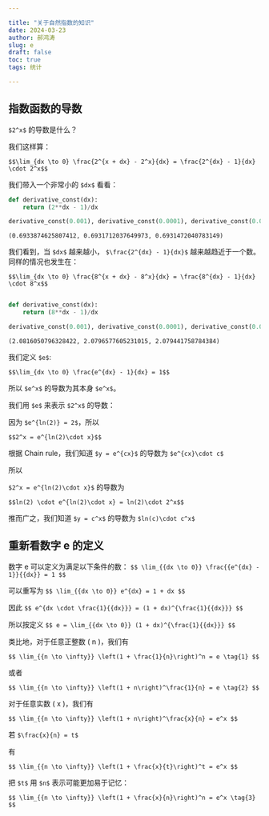 ```yaml
---

title: "关于自然指数的知识"
date: 2024-03-23
author: 郝鸿涛
slug: e
draft: false
toc: true
tags: 统计

---
```



## 指数函数的导数 

`$2^x$` 的导数是什么？

我们这样算：

`$$\lim_{dx \to 0} \frac{2^{x + dx} - 2^x}{dx} = \frac{2^{dx} - 1}{dx} \cdot 2^x$$`

我们带入一个非常小的 `$dx$` 看看：


```python
def derivative_const(dx):
    return (2**dx - 1)/dx 

derivative_const(0.001), derivative_const(0.0001), derivative_const(0.0000001)
```




    (0.6933874625807412, 0.6931712037649973, 0.6931472040783149)



我们看到，当 `$dx$` 越来越小， `$\frac{2^{dx} - 1}{dx}$` 越来越趋近于一个数。同样的情况也发生在：

`$$\lim_{dx \to 0} \frac{8^{x + dx} - 8^x}{dx} = \frac{8^{dx} - 1}{dx} \cdot 8^x$$`



```python

def derivative_const(dx):
    return (8**dx - 1)/dx 

derivative_const(0.001), derivative_const(0.0001), derivative_const(0.0000001)
```




    (2.0816050796328422, 2.0796577605231015, 2.079441758784384)



我们定义 `$e$`:

`$$\lim_{dx \to 0} \frac{e^{dx} - 1}{dx} = 1$$`

所以 `$e^x$` 的导数为其本身 `$e^x$`。

我们用 `$e$` 来表示 `$2^x$` 的导数：

因为 `$e^{ln(2)} = 2$`，所以

`$$2^x = e^{ln(2)\cdot x}$$`

根据 Chain rule，我们知道 `$y = e^{cx}$` 的导数为 `$e^{cx}\cdot c$`

所以

`$2^x = e^{ln(2)\cdot x}$` 的导数为 

`$$ln(2) \cdot e^{ln(2)\cdot x} = ln(2)\cdot 2^x$$`

推而广之，我们知道 `$y = c^x$` 的导数为 `$ln(c)\cdot c^x$`


## 重新看数字 e 的定义

数字 e 可以定义为满足以下条件的数：
`$$
\lim_{{dx \to 0}} \frac{{e^{dx} - 1}}{{dx}} = 1
$$`

可以重写为
`$$
\lim_{{dx \to 0}} e^{dx} = 1 + dx
$$`

因此
`$$
e^{dx \cdot \frac{1}{{dx}}} = (1 + dx)^{\frac{1}{{dx}}}
$$`

所以按定义
`$$
e = \lim_{{dx \to 0}} (1 + dx)^{\frac{1}{{dx}}}
$$`

类比地，对于任意正整数 \( n \)，我们有

`$$
\lim_{{n \to \infty}} \left(1 + \frac{1}{n}\right)^n = e \tag{1}
$$`

或者

`$$
\lim_{{n \to \infty}} \left(1 + n\right)^\frac{1}{n} = e \tag{2}
$$`

对于任意实数 \( x \)，我们有

`$$
\lim_{{n \to \infty}} \left(1 + n\right)^\frac{x}{n} = e^x
$$`

若 `$\frac{x}{n} = t$`

有

`$$
\lim_{{n \to \infty}} \left(1 + \frac{x}{t}\right)^t = e^x
$$`

把 `$t$` 用 `$n$` 表示可能更加易于记忆：

`$$
\lim_{{n \to \infty}} \left(1 + \frac{x}{n}\right)^n = e^x \tag{3}
$$`
